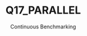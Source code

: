 ---
layout: docu
title: Q17_PARALLEL
subtitle: Continuous Benchmarking
selected: Tpch Sf1 Parallel
expanded: Benchmarking
benchmark: /individual_results/Q17_PARALLEL.html
---